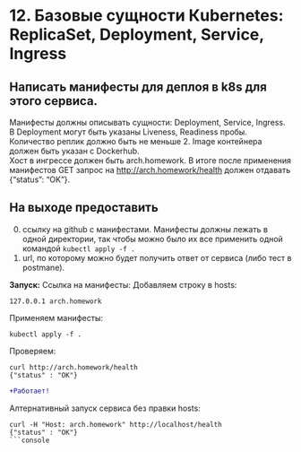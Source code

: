 # 12. Базовые сущности Кubernetes: ReplicaSet, Deployment, Service, Ingress

## Написать манифесты для деплоя в k8s для этого сервиса.

Манифесты должны описывать сущности: Deployment, Service, Ingress.<BR>
В Deployment могут быть указаны Liveness, Readiness пробы.<BR>
Количество реплик должно быть не меньше 2. Image контейнера должен быть указан с Dockerhub.<BR>
Хост в ингрессе должен быть arch.homework. В итоге после применения манифестов GET запрос на http://arch.homework/health должен отдавать {“status”: “OK”}.<BR>

## На выходе предоставить

0) ссылку на github c манифестами. Манифесты должны лежать в одной директории, так чтобы можно было их все применить одной командой `kubectl apply -f .`<BR>
1) url, по которому можно будет получить ответ от сервиса (либо тест в postmanе).<BR>


**Запуск:**
Ссылка на манифесты: 
Добавляем строку в hosts: 
```console
127.0.0.1 arch.homework
```

Применяем манифесты:
```console
kubectl apply -f .
```

Проверяем:
```console
curl http://arch.homework/health
{"status" : "OK"}
```

```diff
+Работает!
```

Алтернативный запуск сервиса без правки hosts:
```console
curl -H "Host: arch.homework" http://localhost/health
{"status" : "OK"}
```console


